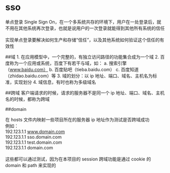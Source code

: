 # sso
单点登录 Single Sign On，在一个多系统共存的环境下，用户在一处登录后，就不用在其他系统再次登录，也就是说用户的一次登录就能得到其他所有系统的信任<br><br>
实现单点登录要解决如何生产和存储“信任”，以及其他系统如何验证这个信任的有效性


##域
	1. 在应用模型中，一个完整的，有独立访问路径的功能集合成为一个域
	2. 百度称为一个应用或系统，百度下有若干与域，如：
		a. 搜索引擎（www.baidu.com）
		b. 百度贴吧（tieba.baidu.com）
		c. 百度知道（zhidao.baidu.com）等
	3. 域的划分：以 ip 地址、端口、域名、主机名为标准，实现划分
	4. 域信息，有时也称为多级域名

##跨域
客户端请求的时候，请求的服务器不是同一个 ip 地址、端口、域名、主机名的时候，都称为跨域

##domain

在 hosts 文件内映射一些项目所在的服务器 ip 地址作为测试是否跨域成功<br>
例如：<br>
    192.123.1.1 www.domain.com<br>
    192.123.1.1 sso.domain.com<br>
    192.123.1.1 test.domain.com<br>
    192.123.1.1 domain.com<br>
    <br>
这些都可以通过测试，因为在本项目的 session 跨域功能是通过 cookie 的 domain 和 path 来实现的
